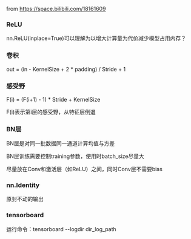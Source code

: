 from https://space.bilibili.com/18161609

### ReLU

nn.ReLU(inplace=True)可以理解为以增大计算量为代价减少模型占用内存？

### 卷积

out = (in - KernelSize + 2 * padding) / Stride + 1

### 感受野

F(i) = (F(i+1) - 1) * Stride + KernelSize

F(i)表示第i层的感受野，从特征层倒退

### BN层

BN层是对同一批数据同一通道计算均值与方差

BN层训练需要控制training参数，使用时batch_size尽量大

尽量放在Conv和激活层（如ReLU）之间，同时Conv层不需要bias

### nn.Identity

原封不动的输出

### tensorboard

运行命令：tensorboard --logdir  dir_log_path
